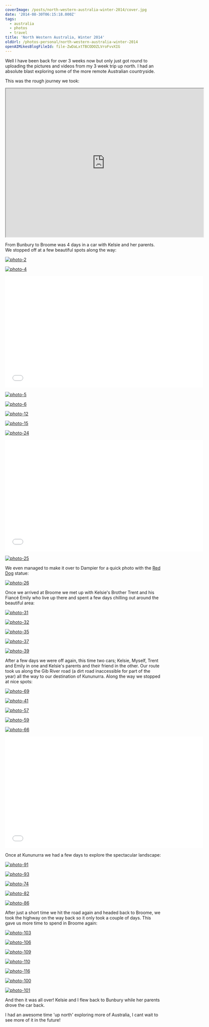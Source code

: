 ```yaml
---
coverImage: /posts/north-western-australia-winter-2014/cover.jpg
date: '2014-08-30T06:15:18.000Z'
tags:
  - australia
  - photos
  - travel
title: 'North Western Australia, Winter 2014'
oldUrl: /photos-personal/north-western-australia-winter-2014
openAIMikesBlogFileId: file-ZwDaLxtTBCODOZLVroFvvXIG
---
```


Well I have been back for over 3 weeks now but only just got round to uploading the pictures and videos from my 3 week trip up north. I had an absolute blast exploring some of the more remote Australian countryside.

<!-- more -->

This was the rough journey we took:

<iframe src="https://mapsengine.google.com/map/embed?mid=zqHG_2WyX1Rw.kCEeJQ21ypI8" width="640" height="480"></iframe>

From Bunbury to Broome was 4 days in a car with Kelsie and her parents. We stopped off at a few beautiful spots along the way:

[![photo-2](https://www.mikecann.co.uk/wp-content/uploads/2014/08/photo-2-1024x682.jpg)](https://www.mikecann.co.uk/wp-content/uploads/2014/08/photo-2.jpg)

[![photo-4](https://www.mikecann.co.uk/wp-content/uploads/2014/08/photo-4-1024x682.jpg)](https://www.mikecann.co.uk/wp-content/uploads/2014/08/photo-4.jpg)

<iframe width="640" height="360" src="//www.youtube.com/embed/xIWDnoPbP0M" frameborder="0" allowfullscreen></iframe>

[![photo-5](https://www.mikecann.co.uk/wp-content/uploads/2014/08/photo-5-1024x682.jpg)](https://www.mikecann.co.uk/wp-content/uploads/2014/08/photo-5.jpg)

[![photo-6](https://www.mikecann.co.uk/wp-content/uploads/2014/08/photo-6-665x1024.jpg)](https://www.mikecann.co.uk/wp-content/uploads/2014/08/photo-6.jpg)

[![photo-12](https://www.mikecann.co.uk/wp-content/uploads/2014/08/photo-12-1024x682.jpg)](https://www.mikecann.co.uk/wp-content/uploads/2014/08/photo-12.jpg)

[![photo-15](https://www.mikecann.co.uk/wp-content/uploads/2014/08/photo-15-1024x781.jpg)](https://www.mikecann.co.uk/wp-content/uploads/2014/08/photo-15.jpg)

[![photo-24](https://www.mikecann.co.uk/wp-content/uploads/2014/08/photo-24-1024x682.jpg)](https://www.mikecann.co.uk/wp-content/uploads/2014/08/photo-24.jpg)

<iframe width="640" height="360" src="//www.youtube.com/embed/aXWZclVWrdE" frameborder="0" allowfullscreen></iframe>

[![photo-25](https://www.mikecann.co.uk/wp-content/uploads/2014/08/photo-25-1024x682.jpg)](https://www.mikecann.co.uk/wp-content/uploads/2014/08/photo-25.jpg)

We even managed to make it over to Dampier for a quick photo with the [Red Dog](<https://en.wikipedia.org/wiki/Red_Dog_(film)>) statue:

[![photo-26](https://www.mikecann.co.uk/wp-content/uploads/2014/08/photo-26-929x1024.jpg)](https://www.mikecann.co.uk/wp-content/uploads/2014/08/photo-26.jpg)

Once we arrived at Broome we met up with Kelsie's Brother Trent and his Fiancé Emily who live up there and spent a few days chilling out around the beautiful area:

[![photo-31](https://www.mikecann.co.uk/wp-content/uploads/2014/08/photo-31-1024x682.jpg)](https://www.mikecann.co.uk/wp-content/uploads/2014/08/photo-31.jpg)

[![photo-32](https://www.mikecann.co.uk/wp-content/uploads/2014/08/photo-32-1024x682.jpg)](https://www.mikecann.co.uk/wp-content/uploads/2014/08/photo-32.jpg)

[![photo-35](https://www.mikecann.co.uk/wp-content/uploads/2014/08/photo-35-1024x682.jpg)](https://www.mikecann.co.uk/wp-content/uploads/2014/08/photo-35.jpg)

[![photo-37](https://www.mikecann.co.uk/wp-content/uploads/2014/08/photo-37-1024x682.jpg)](https://www.mikecann.co.uk/wp-content/uploads/2014/08/photo-37.jpg)

[![photo-39](https://www.mikecann.co.uk/wp-content/uploads/2014/08/photo-39-1024x682.jpg)](https://www.mikecann.co.uk/wp-content/uploads/2014/08/photo-39.jpg)

After a few days we were off again, this time two cars; Kelsie, Myself, Trent and Emily in one and Kelsie's parents and their friend in the other. Our route took us along the Gib River road (a dirt road inaccessible for part of the year) all the way to our destination of Kununurra. Along the way we stopped at nice spots:

[![photo-69](https://www.mikecann.co.uk/wp-content/uploads/2014/08/photo-69-768x1024.jpg)](https://www.mikecann.co.uk/wp-content/uploads/2014/08/photo-69.jpg)

[![photo-41](https://www.mikecann.co.uk/wp-content/uploads/2014/08/photo-41-1024x682.jpg)](https://www.mikecann.co.uk/wp-content/uploads/2014/08/photo-41.jpg)

[![photo-57](https://www.mikecann.co.uk/wp-content/uploads/2014/08/photo-57-1024x682.jpg)](https://www.mikecann.co.uk/wp-content/uploads/2014/08/photo-57.jpg)

[![photo-59](https://www.mikecann.co.uk/wp-content/uploads/2014/08/photo-59-1024x682.jpg)](https://www.mikecann.co.uk/wp-content/uploads/2014/08/photo-59.jpg)

[![photo-66](https://www.mikecann.co.uk/wp-content/uploads/2014/08/photo-66-1024x682.jpg)](https://www.mikecann.co.uk/wp-content/uploads/2014/08/photo-66.jpg)

<iframe width="640" height="360" src="//www.youtube.com/embed/MVq6WYZe9iM" frameborder="0" allowfullscreen></iframe>

Once at Kununurra we had a few days to explore the spectacular landscape:

[![photo-91](https://www.mikecann.co.uk/wp-content/uploads/2014/08/photo-91-1024x682.jpg)](https://www.mikecann.co.uk/wp-content/uploads/2014/08/photo-91.jpg)

[![photo-93](https://www.mikecann.co.uk/wp-content/uploads/2014/08/photo-93-1024x682.jpg)](https://www.mikecann.co.uk/wp-content/uploads/2014/08/photo-93.jpg)

[![photo-74](https://www.mikecann.co.uk/wp-content/uploads/2014/08/photo-74-1024x682.jpg)](https://www.mikecann.co.uk/wp-content/uploads/2014/08/photo-74.jpg)

[![photo-82](https://www.mikecann.co.uk/wp-content/uploads/2014/08/photo-82-1024x682.jpg)](https://www.mikecann.co.uk/wp-content/uploads/2014/08/photo-82.jpg)

[![photo-86](https://www.mikecann.co.uk/wp-content/uploads/2014/08/photo-86-1024x682.jpg)](https://www.mikecann.co.uk/wp-content/uploads/2014/08/photo-86.jpg)

After just a short time we hit the road again and headed back to Broome, we took the highway on the way back so it only took a couple of days. This gave us more time to spend in Broome again:

[![photo-103](https://www.mikecann.co.uk/wp-content/uploads/2014/08/photo-103-856x1024.jpg)](https://www.mikecann.co.uk/wp-content/uploads/2014/08/photo-103.jpg)

[![photo-106](https://www.mikecann.co.uk/wp-content/uploads/2014/08/photo-106-1024x682.jpg)](https://www.mikecann.co.uk/wp-content/uploads/2014/08/photo-106.jpg)

[![photo-109](https://www.mikecann.co.uk/wp-content/uploads/2014/08/photo-109-1024x682.jpg)](https://www.mikecann.co.uk/wp-content/uploads/2014/08/photo-109.jpg)

[![photo-110](https://www.mikecann.co.uk/wp-content/uploads/2014/08/photo-110-682x1024.jpg)](https://www.mikecann.co.uk/wp-content/uploads/2014/08/photo-110.jpg)

[![photo-116](https://www.mikecann.co.uk/wp-content/uploads/2014/08/photo-116-682x1024.jpg)](https://www.mikecann.co.uk/wp-content/uploads/2014/08/photo-116.jpg)

[![photo-100](https://www.mikecann.co.uk/wp-content/uploads/2014/08/photo-100-1024x682.jpg)](https://www.mikecann.co.uk/wp-content/uploads/2014/08/photo-100.jpg)

[![photo-101](https://www.mikecann.co.uk/wp-content/uploads/2014/08/photo-101-1024x682.jpg)](https://www.mikecann.co.uk/wp-content/uploads/2014/08/photo-101.jpg)

And then it was all over! Kelsie and I flew back to Bunbury while her parents drove the car back.

I had an awesome time 'up north' exploring more of Australia, I cant wait to see more of it in the future!

